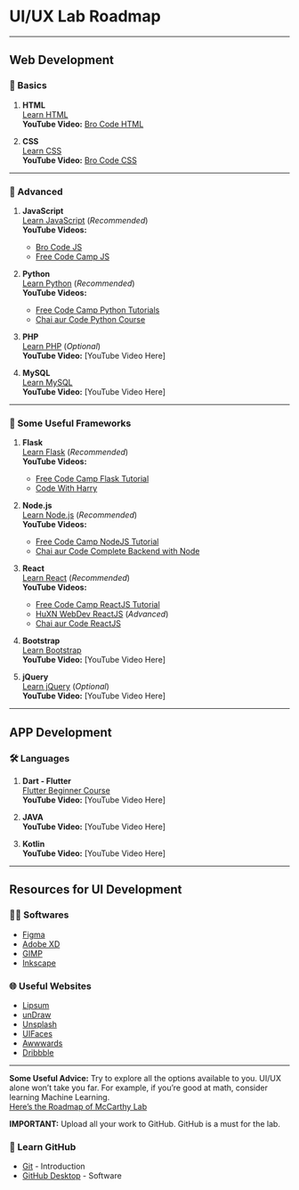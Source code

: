 # UI/UX Lab Roadmap

---

## Web Development

### 🔰 Basics

1. **HTML**  
   [Learn HTML](https://www.w3schools.com/html/default.asp)  
   **YouTube Video:** [Bro Code HTML](https://youtu.be/HD13eq_Pmp8?si=VegfRNJJgOUfsBc_)

2. **CSS**  
   [Learn CSS](https://www.w3schools.com/css/default.asp)  
   **YouTube Video:** [Bro Code CSS](https://youtu.be/HGTJBPNC-Gw?si=_ZmOEk2w-ngNUVHw)

---

### 🚀 Advanced

1. **JavaScript**  
   [Learn JavaScript](https://www.w3schools.com/js/default.asp) (*Recommended*)  
   **YouTube Videos:**  
   - [Bro Code JS](https://youtu.be/lfmg-EJ8gm4?si=Ek3iCQE87WL_LMQ9)  
   - [Free Code Camp JS](https://youtu.be/jS4aFq5-91M?si=uuIelu_mmzBbPs89)

2. **Python**  
   [Learn Python](https://www.w3schools.com/python/default.asp) (*Recommended*)  
   **YouTube Videos:**  
   - [Free Code Camp Python Tutorials](https://youtu.be/rfscVS0vtbw?si=wt5gqK5xoeXRJRKE)  
   - [Chai aur Code Python Course](https://youtu.be/v9bOWjwdTlg?si=IYt29xdz3IxAIdWS)

3. **PHP**  
   [Learn PHP](https://www.w3schools.com/php/default.asp) (*Optional*)  
   **YouTube Video:** [YouTube Video Here]

4. **MySQL**  
   [Learn MySQL](https://www.w3schools.com/sql/default.asp)  
   **YouTube Video:** [YouTube Video Here]

---

### 🧰 Some Useful Frameworks

1. **Flask**  
   [Learn Flask](https://www.tutorialspoint.com/flask/index.htm) (*Recommended*)  
   **YouTube Videos:**  
   - [Free Code Camp Flask Tutorial](https://youtu.be/Qr4QMBUPxWo?si=XWaoPXWCxSJXQpUO)  
   - [Code With Harry](https://youtu.be/oA8brF3w5XQ?si=VbQ1XLWe2ulmWTWg)

2. **Node.js**  
   [Learn Node.js](https://www.w3schools.com/nodejs/) (*Recommended*)  
   **YouTube Videos:**  
   - [Free Code Camp NodeJS Tutorial](https://youtu.be/Oe421EPjeBE?si=pbv5cE3kKspyOz1e)  
   - [Chai aur Code Complete Backend with Node](https://youtu.be/EH3vGeqeIAo?si=imo1FdLISm9JZtFo)

3. **React**  
   [Learn React](https://reactjs.org/tutorial/tutorial.html) (*Recommended*)  
   **YouTube Videos:**  
   - [Free Code Camp ReactJS Tutorial](https://youtu.be/x4rFhThSX04?si=n90dITlrYqnIgavW)  
   - [HuXN WebDev ReactJS](https://youtu.be/qnwFpjIqsrA?si=2huA3ZjkuV3QKCDR) (*Advanced*)  
   - [Chai aur Code ReactJS](https://youtu.be/vz1RlUyrc3w?si=bMd6HRHBnwDDdJmk)

4. **Bootstrap**  
   [Learn Bootstrap](https://www.w3schools.com/bootstrap4/default.asp)  
   **YouTube Video:** [YouTube Video Here]

5. **jQuery**  
   [Learn jQuery](https://www.w3schools.com/jquery/default.asp) (*Optional*)  
   **YouTube Video:** [YouTube Video Here]

---

## APP Development

### 🛠️ Languages

1. **Dart - Flutter**  
   [Flutter Beginner Course](https://www.udemy.com/course/free-flutter-beginner-tutorial-build-own-app/)  
   **YouTube Video:** [YouTube Video Here]

2. **JAVA**  
   **YouTube Video:** [YouTube Video Here]

3. **Kotlin**  
   **YouTube Video:** [YouTube Video Here]

---

## Resources for UI Development

### 🧑‍🎨 Softwares

- [Figma](https://www.figma.com/)
- [Adobe XD](https://www.adobe.com/in/products/xd.html)
- [GIMP](https://www.gimp.org/downloads/)
- [Inkscape](https://inkscape.org/)

### 🌐 Useful Websites

- [Lipsum](https://www.lipsum.com/)
- [unDraw](https://undraw.co/)
- [Unsplash](https://unsplash.com)
- [UIFaces](https://uifaces.co/)
- [Awwwards](https://www.awwwards.com/)
- [Dribbble](https://dribbble.com/)

---

**Some Useful Advice:** Try to explore all the options available to you. UI/UX alone won’t take you far. For example, if you’re good at math, consider learning Machine Learning.  
[Here’s the Roadmap of McCarthy Lab](https://github.com/NextTechLabAP/McCarthy-Lab-Roadmap)

**IMPORTANT:** Upload all your work to GitHub. GitHub is a must for the lab.

### 🐙 Learn GitHub

- [Git](https://readwrite.com/2013/09/30/understanding-github-a-journey-for-beginners-part-1/) - Introduction  
- [GitHub Desktop](https://desktop.github.com/) - Software
